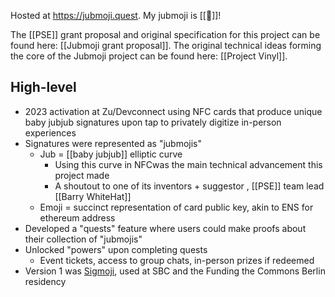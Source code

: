 Hosted at https://jubmoji.quest. My jubmoji is [[🔺]]!

The [[PSE]] grant proposal and original specification for this project can be found here: [[Jubmoji grant proposal]]. The original technical ideas forming the core of the Jubmoji project can be found here: [[Project Vinyl]].
## High-level
- 2023 activation at Zu/Devconnect using NFC cards that produce unique baby jubjub signatures upon tap to privately digitize in-person experiences
- Signatures were represented as "jubmojis"
	- Jub = [[baby jubjub]] elliptic curve
		- Using this curve in NFCwas the main technical advancement this project made
		- A shoutout to one of its inventors + suggestor , [[PSE]] team lead [[Barry WhiteHat]]
	- Emoji = succinct representation of card public key, akin to ENS for ethereum address
- Developed a "quests" feature where users could make proofs about their collection of "jubmojis"
- Unlocked "powers" upon completing quests
	- Event tickets, access to group chats, in-person prizes if redeemed
- Version 1 was [Sigmoji](https://github.com/jubmoji/nfctap.xyz), used at SBC and the Funding the Commons Berlin residency



